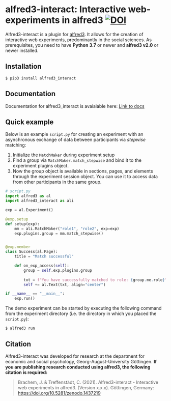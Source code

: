 # alfred3-interact: Interactive web-experiments in alfred3 [![DOI](https://zenodo.org/badge/340368707.svg)](https://zenodo.org/badge/latestdoi/340368707)

Alfred3-interact is a plugin for [alfred3](https://github.com/ctreffe/alfred).
It allows for the creation of interactive web experiments, predominantly 
in the social sciences. As prerequisites,
you need to have **Python 3.7** or newer and **alfred3 v2.0** or newer installed.

## Installation

```
$ pip3 install alfred3_interact
```

## Documentation

Documentation for alfred3_interact is avaialable here: [Link to docs](https://jobrachem.github.io/alfred3-interact/build/html/index.html)

## Quick example

Below is an example `script.py` for creating an experiment with an
asynchronous exchange of data between participants via *stepwise* matching:

1. Initialize the `MatchMaker` during experiment setup
2. Find a group via `MatchMaker.match_stepwise` and bind it to the
   experiment plugins object.
3. Now the group object is available in sections, pages, and elements
   through the experiment session object. You can use it to access data
   from other participants in the same group.

```python
# script.py
import alfred3 as al
import alfred3_interact as ali

exp = al.Experiment()

@exp.setup
def setup(exp):
    mm = ali.MatchMaker("role1", "role2", exp=exp)
    exp.plugins.group = mm.match_stepwise()


@exp.member
class Success(al.Page):
    title = "Match successful"

    def on_exp_access(self):
        group = self.exp.plugins.group
        
        txt = f"You have successfully matched to role: {group.me.role}"
        self += al.Text(txt, align="center")

if __name__ == "__main__":
    exp.run()
```

The demo experiment can be started by executing the following command
from the experiment directory (i.e. the directory in which you placed
the `script.py`):

```
$ alfred3 run
```

## Citation

Alfred3-interact was developed for research at the department for 
economic and social psychology, Georg-August-University Göttingen. 
**If you are publishing research conducted using alfred3, the 
following citation is required:**

>Brachem, J. & Treffenstädt, C. (2021). Alfred3-interact - Interactive web experiments in alfred3. (Version x.x.x). Göttingen, 
Germany: https://doi.org/10.5281/zenodo.1437219